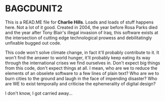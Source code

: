 # BAGCDUNIT2

This is a READ.ME file for **Charlie Hills**. Loads and loads of stuff happens here. Not a lot of it good. Created in 2004, the year before Rosa Parks died and the year after Tony Blair's illegal invasion of Iraq, this software exists at the intersection of cutting edge technological prowess and debilitatingly unfixable bugged out code.
<p> This code won't solve climate change, in fact it'll probably contribute to it. It won't find the answer to world hunger, it'll probably keep eating its way through the international crises we find ourselves in. Don't expect big things from this code, don't expect things at all. I mean, who are we to reduce the elements of an obselete software to a few lines of plain text? Who are we to burn cities to the ground and laugh in the face of impending disaster? Who are WE to exist temporally and criticise the ephemerality of digital design?
  
 <p> I don't know, I got carried away...
